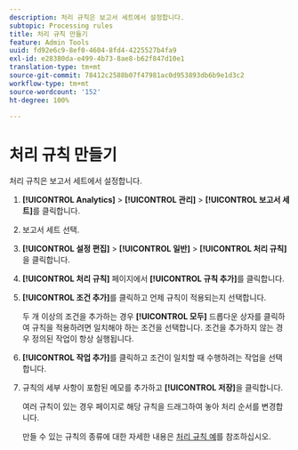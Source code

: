 ```yaml
---
description: 처리 규칙은 보고서 세트에서 설정합니다.
subtopic: Processing rules
title: 처리 규칙 만들기
feature: Admin Tools
uuid: fd92e6c9-8ef0-4604-8fd4-4225527b4fa9
exl-id: e28380da-e499-4b73-8ae8-b62f847d10e1
translation-type: tm+mt
source-git-commit: 78412c2588b07f47981ac0d953893db6b9e1d3c2
workflow-type: tm+mt
source-wordcount: '152'
ht-degree: 100%

---
```


# 처리 규칙 만들기

처리 규칙은 보고서 세트에서 설정합니다.

1. **[!UICONTROL Analytics]** > **[!UICONTROL 관리]** > **[!UICONTROL 보고서 세트]**&#x200B;를 클릭합니다.
1. 보고서 세트 선택.
1. **[!UICONTROL 설정 편집]** > **[!UICONTROL 일반]** > **[!UICONTROL 처리 규칙]**&#x200B;을 클릭합니다.
1. **[!UICONTROL 처리 규칙]** 페이지에서 **[!UICONTROL 규칙 추가]**&#x200B;를 클릭합니다.
1. **[!UICONTROL 조건 추가]**&#x200B;를 클릭하고 언제 규칙이 적용되는지 선택합니다.

   두 개 이상의 조건을 추가하는 경우 **[!UICONTROL 모두]** 드롭다운 상자를 클릭하여 규칙을 적용하려면 일치해야 하는 조건을 선택합니다. 조건을 추가하지 않는 경우 정의된 작업이 항상 실행됩니다.

1. **[!UICONTROL 작업 추가]**&#x200B;를 클릭하고 조건이 일치할 때 수행하려는 작업을 선택합니다.
1. 규칙의 세부 사항이 포함된 메모를 추가하고 **[!UICONTROL 저장]**&#x200B;을 클릭합니다.

   여러 규칙이 있는 경우 페이지로 해당 규칙을 드래그하여 놓아 처리 순서를 변경합니다.

   만들 수 있는 규칙의 종류에 대한 자세한 내용은 [처리 규칙 예](/help/admin/admin/c-processing-rules/processing-rules-examples/processing-rules-examples.md)를 참조하십시오.
